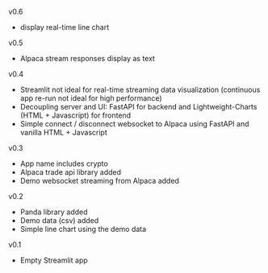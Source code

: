 v0.6
- display real-time line chart

v0.5
- Alpaca stream responses display as text

v0.4
- Streamlit not ideal for real-time streaming data visualization (continuous app re-run not ideal for high performance)
- Decoupling server and UI: FastAPI for backend and Lightweight-Charts (HTML + Javascript) for frontend
- Simple connect / disconnect websocket to Alpaca using FastAPI and vanilla HTML + Javascript

v0.3 
- App name includes crypto
- Alpaca trade api library added
- Demo websocket streaming from Alpaca added

v0.2
- Panda library added
- Demo data (csv) added
- Simple line chart using the demo data

v0.1 
- Empty Streamlit app